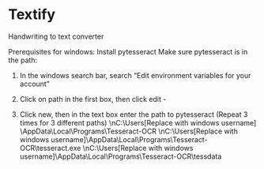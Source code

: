 # Textify
Handwriting to text converter

Prerequisites for windows:
Install pytesseract
Make sure pytesseract is in the path:
1. In the windows search bar, search “Edit environment variables for your account”
   
2. Click on path in the first box, then click edit -
   
3. Click new, then in the text box enter the path to pytesseract (Repeat 3 times for 3 different paths)
\nC:\Users\[Replace with windows username] \AppData\Local\Programs\Tesseract-OCR
\nC:\Users\[Replace with windows username]\AppData\Local\Programs\Tesseract-OCR\tesseract.exe
\nC:\Users\[Replace with windows username]\AppData\Local\Programs\Tesseract-OCR\tessdata
